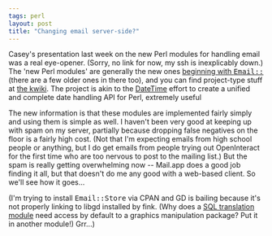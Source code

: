 ```yaml
---
tags: perl
layout: post
title: "Changing email server-side?"
---
```




Casey's presentation last week on the new Perl modules for handling email was a real eye-opener. (Sorry, no link for now, my ssh is inexplicably down.) The 'new Perl modules' are generally the new ones <a href="http://search.cpan.org/search?m=dist&q=email%3A%3A&s=1&n=50">beginning with <tt>Email::</tt></a> (there are a few older ones in there too), and you can find project-type stuff at <a href="http://pep.kwiki.org/">the kwiki</a>. The project is akin to the <a href="http://datetime.perl.org/">DateTime</a> effort to create a unified and complete date handling API for Perl, extremely useful</p>

<p>The new information is that these modules are implemented fairly simply and using them is simple as well. I haven't been very good at keeping up with spam on my server, partially because dropping false negatives on the floor is a fairly high cost. (Not that I'm expecting emails from high school people or anything, but I do get emails from people trying out OpenInteract for the first time who are too nervous to post to the mailing list.) But the spam is really getting overwhelming now -- Mail.app does a good job finding it all, but that doesn't do me any good with a web-based client. So we'll see how it goes...</p>

<p>(I'm trying to install <tt>Email::Store</tt> via CPAN and GD is bailing because it's not properly linking to libgd installed by fink. (Why does a <a href="http://search.cpan.org/dist/SQL-Translator/">SQL translation module</a> need access by default to a graphics manipulation package? Put it in another module!) Grr...)</p>


